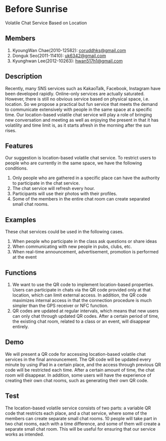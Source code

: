 # Before Sunrise
Volatile Chat Service Based on Location

## Members
1.	KyoungWan Chae(2010-12582): coruddhks@gmail.com
2.	Donguk Seo(2011-11410): uk6342@gmail.com
3.	Kyunghwan Lee(2012-10263): hwan517h1@gmail.com

## Description
Recently, many SNS services such as KakaoTalk, Facebook, Instagram have been developed rapidly. Online-only services are actually saturated. However, there is still no obvious service based on physical space, i.e. location. So we propose a practical but fun service that meets the demand to communicate extensively with people in the same space at a specific time. Our location-based volatile chat service will play a role of bringing new conversation and meeting as well as enjoying the present in that it has volatility and time limit is, as it starts afresh in the morning after the sun rises.

## Features
Our suggestion is location-based volatile chat service. To restrict users to people who are currently in the same space, we have the following conditions.
1.	Only people who are gathered in a specific place can have the authority to participate in the chat service.
2.	The chat service will refresh every hour.
3.	Participants will use their photos with their profiles.
4.	Some of the members in the entire chat room can create separated small chat rooms.

## Examples
These chat services could be used in the following cases.
1.	When people who participate in the class ask questions or share ideas
2.	When communicating with new people in pubs, clubs, etc.
3.	When real-time announcement, advertisement, promotion is performed at the event

## Functions
1.	We want to use the QR code to implement location-based properties. Users can participate in chats via the QR code provided only at that location, which can limit external access. In addition, the QR code maximizes internal access in that the connection procedure is much simpler than the GPS receiver or NFC function.
2.	QR codes are updated at regular intervals, which means that new users can only chat through updated QR codes. After a certain period of time, the existing chat room, related to a class or an event, will disappear entirely.

## Demo
We will present a QR code for accessing location-based volatile chat services in the final announcement. The QR code will be updated every minute by using iPad in a certain place, and the access through previous QR code will be restricted each time. After a certain amount of time, the chat room will disappear. In addition, some users will have the experience of creating their own chat rooms, such as generating their own QR code.

## Test
The location-based volatile service consists of two parts: a variable QR code that restricts each place, and a chat service, where some of the members can create separate small chat rooms. 10 people will take part in two chat rooms, each with a time difference, and some of them will create a separate small chat room. This will be useful for ensuring that our service works as intended.

